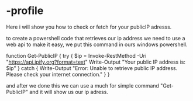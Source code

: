 # -profile
Here i will show you how to check or fetch for your publicIP adresss.

to create a powershell code that retrieves our ip address we need to use a web api to make it easy, we put this command in ours windows powershell.




function Get-PublicIP {
    try {
        $ip = Invoke-RestMethod -Uri "https://api.ipify.org?format=text"
        Write-Output "Your public IP address is: $ip"
    }
    catch {
        Write-Output "Error: Unable to retrieve public IP address. Please check your internet connection."
    }
}



and after we done this we can use a much for simple command "Get-PublicIP"
and it will show us our ip adress.
